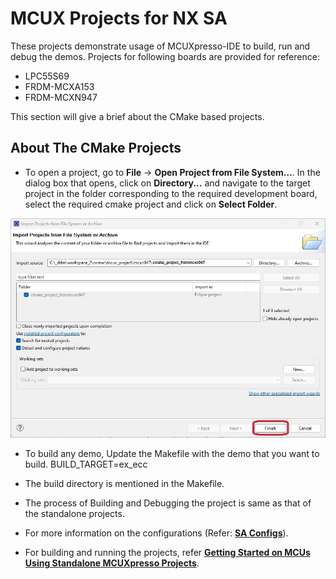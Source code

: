# MCUX Projects for NX SA

These projects demonstrate usage of MCUXpresso-IDE to build, run and debug the demos. Projects for following boards are provided for reference:

- LPC55S69
- FRDM-MCXA153
- FRDM-MCXN947

This section will give a brief about the CMake based projects.

## About The CMake Projects

- To open a project, go to **File** -> **Open Project from File System...**. In the dialog box that opens, click on **Directory...** and navigate to the target project in the folder corresponding to the required development board, select the required cmake project and click on **Select Folder**.

<p align=center>
<img src="../../doc/img/mcux_projects/import_proj_cmake.jpg" alt="import_project" width="600"/>
</p>

- To build any demo, Update the Makefile with the demo that you want to build.
    BUILD_TARGET=ex_ecc

- The build directory is mentioned in the Makefile.

- The process of Building and Debugging the project is same as that of the standalone projects.

- For more information on the configurations (Refer: [**SA Configs**](../doc/config/README.md)).

- For building and running the projects, refer [**Getting Started on MCUs Using Standalone MCUXpresso Projects**](../doc/mcu_projects/readme.md).

